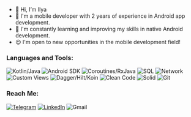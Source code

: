 - 👋 Hi, I’m Ilya
- 📱 I'm a mobile developer with 2 years of experience in Android app development.
- 🌱 I'm constantly learning and improving my skills in native Android development.
- 😉 I'm open to new opportunities in the mobile development field!

### Languages and Tools:
![Kotlin/Java](https://img.shields.io/badge/-Kotlin/Java-090909?style=for-the-badge)
![Android SDK](https://img.shields.io/badge/-Android_SDK-090909?style=for-the-badge)
![Coroutines/RxJava](https://img.shields.io/badge/-Coroutines/RxJava-090909?style=for-the-badge)
![SQL](https://img.shields.io/badge/-SQL-090909?style=for-the-badge)
![Network](https://img.shields.io/badge/-Retrofit,_Ktor-090909?style=for-the-badge)
![Custom Views](https://img.shields.io/badge/-Custom%20Views-090909?style=for-the-badge)
![Dagger/Hilt/Koin](https://img.shields.io/badge/-Dagger/Hilt/Koin-090909?style=for-the-badge)
![Clean Code](https://img.shields.io/badge/-Clean%20Code-090909?style=for-the-badge)
![Solid](https://img.shields.io/badge/-Solid-090909?style=for-the-badge)
![Git](https://img.shields.io/badge/-Git-090909?style=for-the-badge)

### Reach Me:
[![Telegram](https://img.shields.io/badge/-Telegram-090909?style=for-the-badge&logo=telegram&logoColor=27A0D9)](https://t.me/ilyabrous)
[![LinkedIn](https://img.shields.io/badge/-LinkedIn-090909?style=for-the-badge&logo=linkedin&logoColor=007BB6)](https://www.linkedin.com/in/%D0%B8%D0%BB%D1%8C%D1%8F-%D0%B3%D1%80%D0%BE%D0%B4%D0%BD%D0%B5%D0%B2-08a98a20b/)
![Gmail](https://img.shields.io/badge/-ilyabrous@gmail.com-090909?style=for-the-badge&logo=Gmail&logoColor=red)

